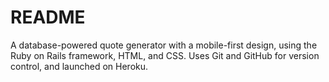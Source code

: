 # README

A database-powered quote generator with a mobile-first design, using the Ruby on Rails framework, HTML, and CSS. Uses Git and GitHub for version control, and launched on Heroku.
